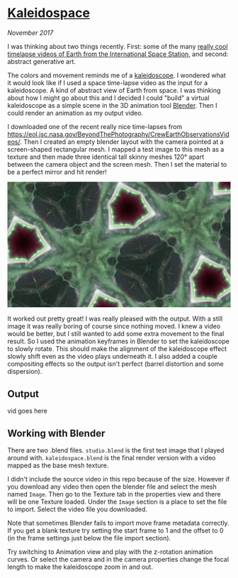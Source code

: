 # [Kaleidospace](https://github.com/natronics/kaleidospace/)

_November 2017_

I was thinking about two things recently. First: some of the many [really cool timelapse videos of Earth from the International Space Station](https://www.youtube.com/watch?v=FG0fTKAqZ5g), and second: abstract generative art.

The colors and movement reminds me of a [kaleidoscope](https://en.wikipedia.org/wiki/Kaleidoscope). I wondered what it would look like if I used a space time-lapse video as the input for a kaleidoscope. A kind of abstract view of Earth from space. I was thinking about how I might go about this and I decided I could "build" a virtual kaleidoscope as a simple scene in the 3D animation tool [Blender](https://www.blender.org/). Then I could render an animation as my output video.

I downloaded one of the recent really nice time-lapses from <https://eol.jsc.nasa.gov/BeyondThePhotography/CrewEarthObservationsVideos/>. Then I created an empty blender layout with the camera pointed at a screen-shaped rectangular mesh. I mapped a test image to this mesh as a texture and then made three identical tall skinny meshes 120&deg; apart between the camera object and the screen mesh. Then I set the material to be a perfect mirror and hit render!

![Output of a random frame from the first try from Blender](docs/images/first_try_still.jpeg)

It worked out pretty great! I was really pleased with the output. With a still image it was really boring of course since nothing moved. I knew a video would be better, but I still wanted to add some extra movement to the final result. So I used the animation keyframes in Blender to set the kaleidoscope to slowly rotate. This should make the alignment of the kaleidoscope effect slowly shift even as the video plays underneath it. I also added a couple compositing effects so the output isn't perfect (barrel distortion and some dispersion).

Output
------

vid goes here


Working with Blender
--------------------

There are two .blend files. `studio.blend` is the first test image that I played around with. `kaleidospace.blend` is the final render version with a video mapped as the base mesh texture.

I didn't include the source video in this repo because of the size. However if you download any video then open the blender file and select the mesh named `Image`. Then go to the Texture tab in the properties view and there will be one Texture loaded. Under the `Image` section is a place to set the file to import. Select the video file you downloaded.

Note that sometimes Blender fails to import move frame metadata correctly. If you get a blank texture try setting the start frame to 1 and the offset to 0 (in the frame settings just below the file import section).

Try switching to Animation view and play with the z-rotation animation curves. Or select the camera and in the camera properties change the focal length to make the kaleidoscope zoom in and out. 
